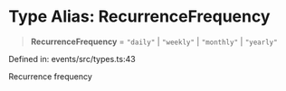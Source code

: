 # Type Alias: RecurrenceFrequency

> **RecurrenceFrequency** = `"daily"` \| `"weekly"` \| `"monthly"` \| `"yearly"`

Defined in: events/src/types.ts:43

Recurrence frequency
